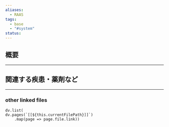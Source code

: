 ```yaml
---
aliases:
  - RAAS
tags:
  - base
  - "#system"
status:
---
```

## 概要
---
## 関連する疾患・薬剤など
---
### other linked files
```dataviewjs
dv.list(
dv.pages(`[[${this.currentFilePath}]]`)
	.map(page => page.file.link))
```
